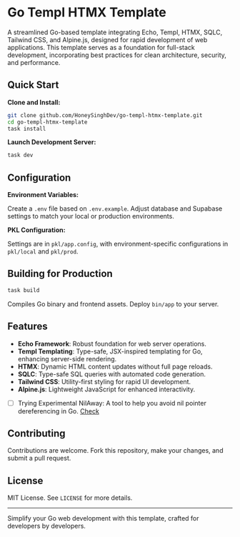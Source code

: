 # Go Templ HTMX Template

A streamlined Go-based template integrating Echo, Templ, HTMX, SQLC, Tailwind CSS, and Alpine.js, designed for rapid development of web applications. This template serves as a foundation for full-stack development, incorporating best practices for clean architecture, security, and performance.

## Quick Start

**Clone and Install:**

```bash
git clone github.com/HoneySinghDev/go-templ-htmx-template.git
cd go-templ-htmx-template
task install
```

**Launch Development Server:**

```bash
task dev
```

## Configuration

**Environment Variables:**

Create a `.env` file based on `.env.example`. Adjust database and Supabase settings to match your local or production environments.

**PKL Configuration:**

Settings are in `pkl/app.config`, with environment-specific configurations in `pkl/local` and `pkl/prod`.

## Building for Production

```bash
task build
```

Compiles Go binary and frontend assets. Deploy `bin/app` to your server.

## Features

- **Echo Framework**: Robust foundation for web server operations.
- **Templ Templating**: Type-safe, JSX-inspired templating for Go, enhancing server-side rendering.
- **HTMX**: Dynamic HTML content updates without full page reloads.
- **SQLC**: Type-safe SQL queries with automated code generation.
- **Tailwind CSS**: Utility-first styling for rapid UI development.
- **Alpine.js**: Lightweight JavaScript for enhanced interactivity.

- [ ] Trying Experimental NilAway: A tool to help you avoid nil pointer dereferencing in Go. [Check](https://github.com/uber-go/nilaway/issues/175)

## Contributing

Contributions are welcome. Fork this repository, make your changes, and submit a pull request.

## License

MIT License. See `LICENSE` for more details.

---

Simplify your Go web development with this template, crafted for developers by developers.
